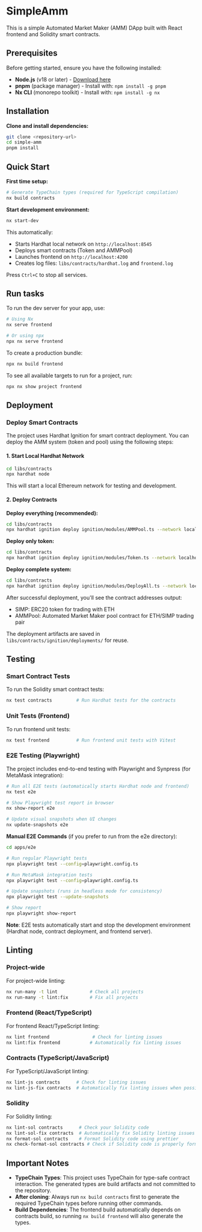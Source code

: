 # SimpleAmm

This is a simple Automated Market Maker (AMM) DApp built with React frontend and Solidity smart contracts.

## Prerequisites

Before getting started, ensure you have the following installed:

- **Node.js** (v18 or later) - [Download here](https://nodejs.org/)
- **pnpm** (package manager) - Install with: `npm install -g pnpm`
- **Nx CLI** (monorepo toolkit) - Install with: `npm install -g nx`

## Installation

**Clone and install dependencies:**
```sh
git clone <repository-url>
cd simple-amm
pnpm install
```

## Quick Start

**First time setup:**
```sh
# Generate TypeChain types (required for TypeScript compilation)
nx build contracts
```

**Start development environment:**
```sh
nx start-dev
```

This automatically:
- Starts Hardhat local network on `http://localhost:8545`
- Deploys smart contracts (Token and AMMPool)
- Launches frontend on `http://localhost:4200`
- Creates log files: `libs/contracts/hardhat.log` and `frontend.log`

Press `Ctrl+C` to stop all services.

## Run tasks

To run the dev server for your app, use:

```sh
# Using Nx
nx serve frontend

# Or using npx
npx nx serve frontend
```

To create a production bundle:

```sh
npx nx build frontend
```

To see all available targets to run for a project, run:

```sh
npx nx show project frontend
```

## Deployment

### Deploy Smart Contracts

The project uses Hardhat Ignition for smart contract deployment. You can deploy the AMM system (token and pool) using the following steps:

#### 1. Start Local Hardhat Network

```sh
cd libs/contracts
npx hardhat node
```

This will start a local Ethereum network for testing and development.

#### 2. Deploy Contracts

**Deploy everything (recommended):**

```sh
cd libs/contracts
npx hardhat ignition deploy ignition/modules/AMMPool.ts --network localhost
```

**Deploy only token:**

```sh
cd libs/contracts
npx hardhat ignition deploy ignition/modules/Token.ts --network localhost
```

**Deploy complete system:**

```sh
cd libs/contracts
npx hardhat ignition deploy ignition/modules/DeployAll.ts --network localhost
```

After successful deployment, you'll see the contract addresses output:

- SIMP: ERC20 token for trading with ETH
- AMMPool: Automated Market Maker pool contract for ETH/SIMP trading pair

The deployment artifacts are saved in `libs/contracts/ignition/deployments/` for reuse.

## Testing

### Smart Contract Tests

To run the Solidity smart contract tests:

```sh
nx test contracts         # Run Hardhat tests for the contracts
```

### Unit Tests (Frontend)

To run frontend unit tests:

```sh
nx test frontend          # Run frontend unit tests with Vitest
```

### E2E Testing (Playwright)

The project includes end-to-end testing with Playwright and Synpress (for MetaMask integration):

```sh
# Run all E2E tests (automatically starts Hardhat node and frontend)
nx test e2e

# Show Playwright test report in browser
nx show-report e2e

# Update visual snapshots when UI changes
nx update-snapshots e2e
```

**Manual E2E Commands** (if you prefer to run from the e2e directory):

```sh
cd apps/e2e

# Run regular Playwright tests
npx playwright test --config=playwright.config.ts

# Run MetaMask integration tests  
npx playwright test --config=playwright.config.ts

# Update snapshots (runs in headless mode for consistency)
npx playwright test --update-snapshots

# Show report
npx playwright show-report
```

**Note**: E2E tests automatically start and stop the development environment (Hardhat node, contract deployment, and frontend server).

## Linting

### Project-wide

For project-wide linting:

```sh
nx run-many -t lint            # Check all projects
nx run-many -t lint:fix        # Fix all projects
```

### Frontend (React/TypeScript)

For frontend React/TypeScript linting:

```sh
nx lint frontend                # Check for linting issues
nx lint:fix frontend           # Automatically fix linting issues
```

### Contracts (TypeScript/JavaScript)

For TypeScript/JavaScript linting:

```sh
nx lint-js contracts      # Check for linting issues
nx lint-js-fix contracts  # Automatically fix linting issues when possible
```

### Solidity

For Solidity linting:

```sh
nx lint-sol contracts      # Check your Solidity code
nx lint-sol-fix contracts  # Automatically fix Solidity linting issues
nx format-sol contracts    # Format Solidity code using prettier
nx check-format-sol contracts # Check if Solidity code is properly formatted without making changes
```

## Important Notes

- **TypeChain Types**: This project uses TypeChain for type-safe contract interaction. The generated types are build artifacts and not committed to the repository.
- **After cloning**: Always run `nx build contracts` first to generate the required TypeChain types before running other commands.
- **Build Dependencies**: The frontend build automatically depends on contracts build, so running `nx build frontend` will also generate the types.
